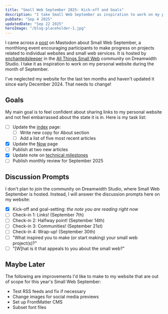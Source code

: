 ```yaml
---
title: "Small Web September 2025: Kick-off and Goals"
description: "I take Small Web September as inspiration to work on my personal website and update its content. In this post, I share my goals for the monthlong event."
pubDate: "Sep 4 2025"
updatedDate: "Sep 22 2025"
heroImage: "/blog-placeholder-1.jpg"
---
```


I came across a [post](https://fandom.ink/@enchantedsleeper/115131021166817239) on Mastodon about Small Web September, a monthlong event encouraging participants to make progress on projects related to individual websites and small web services. It is hosted by [enchantedsleeper](https://enchantedsleeper.dreamwidth.org) in the [All Things Small Web](https://smallweb.dreamwidth.org/13854.html) community on Dreamwidth Studio. I take it as inspiration to work on my personal website during the month of September.

I've neglected my website for the last ten months and haven't updated it since early December 2024. That needs to change!

## Goals

My main goal is to feel confident about sharing links to my personal website and not feel embarrassed about the state it is in. Here is my task list:

- [ ] Update the [index](../../) page:
  - [ ] Write new copy for About section
  - [ ] Add a list of five most recent articles
- [x] Update the [Now](../../now) page
- [ ] Publish at two new articles
- [x] Update note on [technical milestones](../technical-milestones)
- [ ] Publish monthly review for September 2025

## Discussion Prompts

I don't plan to join the community on Dreamwidth Studio, where Small Web September is hosted. Instead, I will answer the discussion prompts here on my website:

- [x] Kick-off and goal-setting: _the note you are reading right now_
- [ ] Check-in 1: Links! (September 7th)
- [ ] Check-in 2: Halfway point! (September 14th)
- [ ] Check-in 3: Communities! (September 21st)
- [ ] Check-in 4: Wrap-up! (September 30th)
- [ ] "What inspired you to make (or start making) your small web project(s)?"
- [ ] "[W]hat is it that appeals to you about the small web?"

## Maybe Later

The following are improvements I'd like to make to my website that are out of scope for this year's Small Web September:

- Test RSS feeds and fix if necessary
- Change images for social media previews
- Set up FrontMatter CMS
- Subset font files
